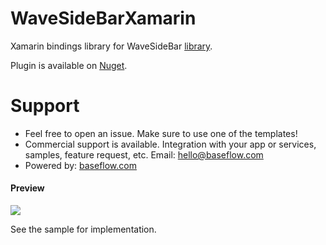 # WaveSideBarXamarin

Xamarin bindings library for WaveSideBar [library](https://github.com/gjiazhe/WaveSideBar).

Plugin is available on [Nuget](https://www.nuget.org/packages/Xam.Plugins.Android.WaveSideBar/).

# Support

* Feel free to open an issue. Make sure to use one of the templates!
* Commercial support is available. Integration with your app or services, samples, feature request, etc. Email: [hello@baseflow.com](mailto:hello@baseflow.com)
* Powered by: [baseflow.com](https://baseflow.com)

#### Preview
![](https://raw.githubusercontent.com/gjiazhe/WaveSideBar/master/screenshot/gif.gif)

See the sample for implementation.
